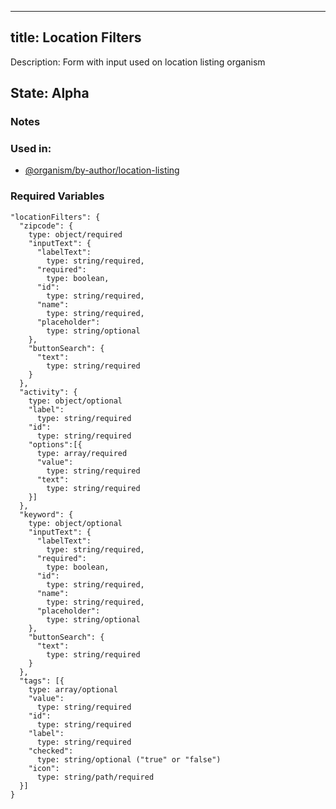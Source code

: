 

---
title: Location Filters
---
Description: Form with input used on location listing organism

## State: Alpha

### Notes

### Used in:
- [@organism/by-author/location-listing](?p=organism-location-listing)


### Required Variables
~~~
"locationFilters": {
  "zipcode": {
    type: object/required
    "inputText": {
      "labelText": 
        type: string/required,
      "required": 
        type: boolean,
      "id": 
        type: string/required,
      "name": 
        type: string/required,
      "placeholder": 
        type: string/optional
    },
    "buttonSearch": {
      "text": 
        type: string/required
    }
  },
  "activity": {
    type: object/optional
    "label":
      type: string/required
    "id":
      type: string/required
    "options":[{
      type: array/required
      "value":
        type: string/required
      "text":
        type: string/required
    }]
  },
  "keyword": {
    type: object/optional
    "inputText": {
      "labelText": 
        type: string/required,
      "required": 
        type: boolean,
      "id": 
        type: string/required,
      "name": 
        type: string/required,
      "placeholder": 
        type: string/optional
    },
    "buttonSearch": {
      "text": 
        type: string/required
    }
  },
  "tags": [{
    type: array/optional
    "value": 
      type: string/required
    "id": 
      type: string/required
    "label": 
      type: string/required
    "checked": 
      type: string/optional ("true" or "false")
    "icon": 
      type: string/path/required
  }]   
}
~~~

